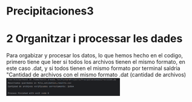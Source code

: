 # Precipitaciones3
# 2  Organitzar i processar les dades
Para orgabizar y procesar los datos, lo que hemos hecho en el codigo, primero tiene que leer si todos los archivos tienen el mismo formato, en este caso .dat, y si todos tienen el mismo formato por terminal saldria "Cantidad de archivos con el mismo formato .dat (cantidad de archivos)
<img src="./Imagenes/archivos_verificados.png" alt="Archivos totales" width="300">

